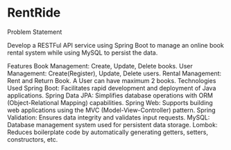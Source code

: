 # RentRide

Problem Statement

Develop a RESTFul API service using Spring Boot to manage an online book rental system while using MySQL to persist the data.

Features
Book Management: Create, Update, Delete books.
User Management: Create(Register), Update, Delete users.
Rental Management: Rent and Return Book. A User can have maximum 2 books.
Technologies Used
Spring Boot: Facilitates rapid development and deployment of Java applications.
Spring Data JPA: Simplifies database operations with ORM (Object-Relational Mapping) capabilities.
Spring Web: Supports building web applications using the MVC (Model-View-Controller) pattern.
Spring Validation: Ensures data integrity and validates input requests.
MySQL: Database management system used for persistent data storage.
Lombok: Reduces boilerplate code by automatically generating getters, setters, constructors, etc.

